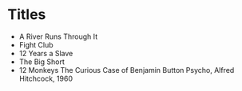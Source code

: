 # Titles

- A River Runs Through It
- Fight Club
- 12 Years a Slave
- The Big Short
- 12 Monkeys
The Curious Case of Benjamin Button
Psycho, Alfred Hitchcock, 1960